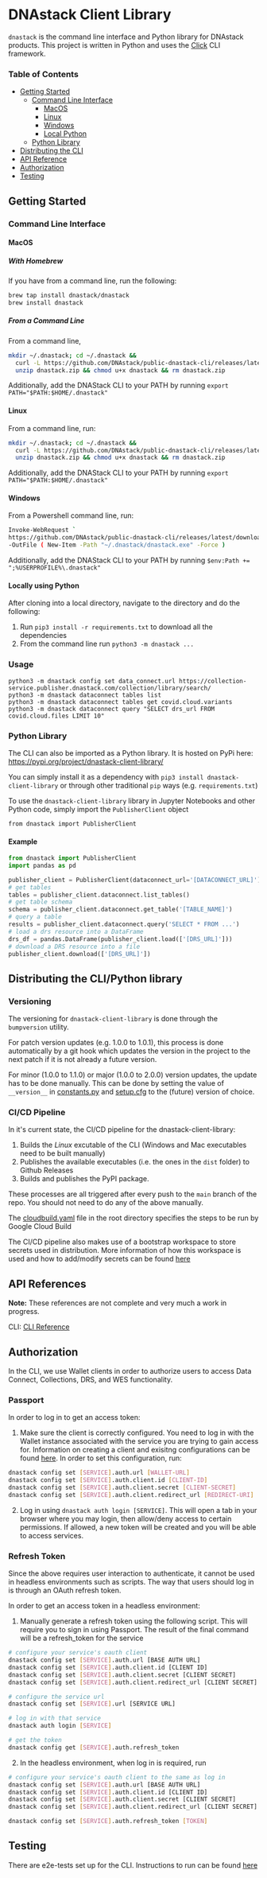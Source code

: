 # DNAstack Client Library
`dnastack` is the command line interface and Python library for DNAstack products. This project is written in Python and uses the [Click](https://click.palletsprojects.com/en/7.x/) CLI framework.

### Table of Contents
- [Getting Started](#getting-started)
  - [Command Line Interface](#command-line-interface)
    - [MacOS](#macos)
    - [Linux](#linux)
    - [Windows](#windows)
    - [Local Python](#running-the-cli-locally)
  - [Python Library](#python-library)
- [Distributing the CLI](#distributing-the-clipython-library)
- [API Reference](#api-references)
- [Authorization](#authorization)
- [Testing](#testing)

## Getting Started

### Command Line Interface

#### MacOS


##### With Homebrew
If you have from a command line, run the following:
```bash
brew tap install dnastack/dnastack
brew install dnastack
```

##### From a Command Line
From a command line,
```bash
mkdir ~/.dnastack; cd ~/.dnastack &&
  curl -L https://github.com/DNAstack/public-dnastack-cli/releases/latest/download/dnastack-mac.zip > ~/.dnastack/dnastack.zip &&
  unzip dnastack.zip && chmod u+x dnastack && rm dnastack.zip
```

Additionally, add the DNAStack CLI to your PATH by running `export PATH="$PATH:$HOME/.dnastack"`

#### Linux

From a command line, run:
```bash
mkdir ~/.dnastack; cd ~/.dnastack &&
  curl -L https://github.com/DNAstack/public-dnastack-cli/releases/latest/download/dnastack-mac.zip > ~/.dnastack/dnastack.zip &&
  unzip dnastack.zip && chmod u+x dnastack && rm dnastack.zip
```

Additionally, add the DNAStack CLI to your PATH by running `export PATH="$PATH:$HOME/.dnastack"`

#### Windows

From a Powershell command line, run:
```bash
Invoke-WebRequest `
https://github.com/DNAstack/public-dnastack-cli/releases/latest/download/dnastack-windows.exe `
-OutFile ( New-Item -Path "~/.dnastack/dnastack.exe" -Force )
```

Additionally, add the DNAStack CLI to your PATH by running `$env:Path += ";%USERPROFILE%\.dnastack"`


#### Locally using Python

After cloning into a local directory, navigate to the directory and do the following:
1. Run `pip3 install -r requirements.txt` to download all the dependencies
2. From the command line run `python3 -m dnastack ...`


### Usage
```
python3 -m dnastack config set data_connect.url https://collection-service.publisher.dnastack.com/collection/library/search/
python3 -m dnastack dataconnect tables list
python3 -m dnastack dataconnect tables get covid.cloud.variants
python3 -m dnastack dataconnect query "SELECT drs_url FROM covid.cloud.files LIMIT 10"
```

### Python Library
The CLI can also be imported as a Python library. It is hosted on PyPi here: https://pypi.org/project/dnastack-client-library/

You can simply install it as a dependency with `pip3 install dnastack-client-library` or through other traditional `pip` ways (e.g. `requirements.txt`)

To use the `dnastack-client-library` library in Jupyter Notebooks and other Python code, simply import the `PublisherClient` object

`from dnastack import PublisherClient`

#### Example

```python
from dnastack import PublisherClient
import pandas as pd

publisher_client = PublisherClient(dataconnect_url='[DATACONNECT_URL]')
# get tables
tables = publisher_client.dataconnect.list_tables()
# get table schema
schema = publisher_client.dataconnect.get_table('[TABLE_NAME]')
# query a table
results = publisher_client.dataconnect.query('SELECT * FROM ...')
# load a drs resource into a DataFrame
drs_df = pandas.DataFrame(publisher_client.load(['[DRS_URL]']))
# download a DRS resource into a file
publisher_client.download(['[DRS_URL]'])
```





## Distributing the CLI/Python library

### Versioning

The versioning for `dnastack-client-library` is done through the `bumpversion` utility.

For patch version updates (e.g. 1.0.0 to 1.0.1),
this process is done automatically by a git hook which updates the version in the project to the
next patch if it is not already a future version.

For minor (1.0.0 to 1.1.0) or major (1.0.0 to 2.0.0) version updates, the update has to be
done manually. This can be done by setting the value of `__version__` in [constants.py](dnastack/constants.py)
and [setup.cfg](setup.cfg) to the (future) version of choice.


### CI/CD Pipeline

In it's current state, the CI/CD pipeline for the dnastack-client-library:

1. Builds the *Linux* excutable of the CLI (Windows and Mac executables need to be built manually)
2. Publishes the available executables (i.e. the ones in the `dist` folder) to Github Releases
3. Builds and publishes the PyPI package.

These processes are all triggered after every push to the `main` branch of the repo.
You should not need to do any of the above manually.

The [cloudbuild.yaml](./cloudbuild.yaml) file in the root directory specifies the steps to be run by Google Cloud Build

The CI/CD pipeline also makes use of a bootstrap workspace to store secrets used in distribution.
More information of how this workspace is used and how to add/modify secrets can be found [here](docs/bootstrap-workspace.md)

## API References

**Note:** These references are not complete and very much a work in progress.

CLI: [CLI Reference](docs/reference/cli.md)


## Authorization

In the CLI, we use Wallet clients in order to authorize users to access Data Connect, Collections, DRS, and WES functionality.

### Passport
In order to log in to get an access token:

1. Make sure the client is correctly configured. You need to log in with the Wallet instance
associated with the service you are trying to gain access for. Information on creating a client and exisitng
configurations can be found [here](docs/clients.md). In order to set this configuration, run:
```bash
dnastack config set [SERVICE].auth.url [WALLET-URL]
dnastack config set [SERVICE].auth.client.id [CLIENT-ID]
dnastack config set [SERVICE].auth.client.secret [CLIENT-SECRET]
dnastack config set [SERVICE].auth.client.redirect_url [REDIRECT-URI]
```
2. Log in using `dnastack auth login [SERVICE]`. This will open a tab in your browser where you may login, then allow/deny access
to certain permissions. If allowed, a new token will be created and you will be able to access services.

### Refresh Token

Since the above requires user interaction to authenticate, it cannot be used in headless environments such as scripts.
The way that users should log in is through an OAuth refresh token.

In order to get an access token in a headless environment:

1. Manually generate a refresh token using the following script. This will require you to sign in using Passport.
The result of the final command will be a refresh_token for the service
```bash
# configure your service's oauth client
dnastack config set [SERVICE].auth.url [BASE AUTH URL]
dnastack config set [SERVICE].auth.client.id [CLIENT ID]
dnastack config set [SERVICE].auth.client.secret [CLIENT SECRET]
dnastack config set [SERVICE].auth.client.redirect_url [CLIENT SECRET]

# configure the service url
dnastack config set [SERVICE].url [SERVICE URL]

# log in with that service
dnastack auth login [SERVICE]

# get the token
dnastack config get [SERVICE].auth.refresh_token
```

2. In the headless environment, when log in is required, run
```bash
# configure your service's oauth client to the same as log in
dnastack config set [SERVICE].auth.url [BASE AUTH URL]
dnastack config set [SERVICE].auth.client.id [CLIENT ID]
dnastack config set [SERVICE].auth.client.secret [CLIENT SECRET]
dnastack config set [SERVICE].auth.client.redirect_url [CLIENT SECRET]

dnastack config set [SERVICE].auth.refresh_token [TOKEN]
```


## Testing

There are e2e-tests set up for the CLI. Instructions to run can be found [here](docs/e2e-tests.md)
